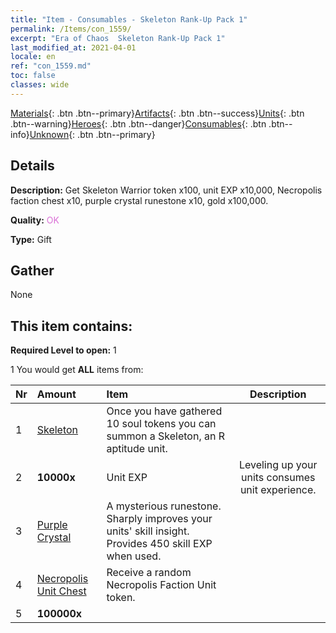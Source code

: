 ```yaml
---
title: "Item - Consumables - Skeleton Rank-Up Pack 1"
permalink: /Items/con_1559/
excerpt: "Era of Chaos  Skeleton Rank-Up Pack 1"
last_modified_at: 2021-04-01
locale: en
ref: "con_1559.md"
toc: false
classes: wide
---
```

 [Materials](/Items/){: .btn .btn--primary}[Artifacts](/Items/Artifacts/){: .btn .btn--success}[Units](/Items/Units/){: .btn .btn--warning}[Heroes](/Items/Heroes/){: .btn .btn--danger}[Consumables](/Items/Consumables/){: .btn .btn--info}[Unknown](/Items/Unknown/){: .btn .btn--primary}

## Details
 **Description:** Get Skeleton Warrior token x100, unit EXP x10,000, Necropolis faction chest x10, purple crystal runestone x10, gold x100,000.

 **Quality:** <span style="color: #DA70D6">OK</span>

 **Type:** Gift

## Gather

  None

## This item contains:

 **Required Level to open:** 1

 1 You would get **ALL** items  from:

  | Nr | Amount |     Item    | Description |
  |:---|:-------|:------------|:-----------:|
  | 1 | [Skeleton](/Items/unt_208/) | Once you have gathered 10 soul tokens you can summon a Skeleton, an R aptitude unit. | 
  | 2 |  **10000x** | Unit EXP | Leveling up your units consumes unit experience.  | 
  | 3 | [Purple Crystal](/Items/con_720/) | A mysterious runestone. Sharply improves your units' skill insight. Provides 450 skill EXP when used. | 
  | 4 | [Necropolis Unit Chest](/Items/con_1271/) | Receive a random Necropolis Faction Unit token. | 
  | 5 |  **100000x** | <i class="fas fa-coins"/> |  | 
